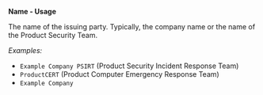 **Name - Usage**

The name of the issuing party. Typically, the company name or the name of the Product Security Team.

*Examples:*

* `Example Company PSIRT` (Product Security Incident Response Team)
* `ProductCERT` (Product Computer Emergency Response Team)
* `Example Company`
